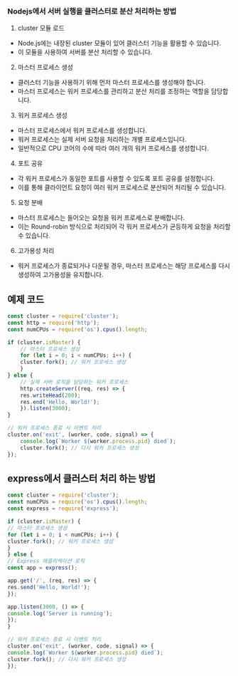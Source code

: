 
### Nodejs에서 서버 실행을 클러스터로 분산 처리하는 방법

1. cluster 모듈 로드
- Node.js에는 내장된 cluster 모듈이 있어 클러스터 기능을 활용할 수 있습니다. 
- 이 모듈을 사용하여 서버를 분산 처리할 수 있습니다.

2. 마스터 프로세스 생성
- 클러스터 기능을 사용하기 위해 먼저 마스터 프로세스를 생성해야 합니다.
- 마스터 프로세스는 워커 프로세스를 관리하고 분산 처리를 조정하는 역할을 담당합니다.

3. 워커 프로세스 생성
- 마스터 프로세스에서 워커 프로세스를 생성합니다. 
- 워커 프로세스는 실제 서버 요청을 처리하는 개별 프로세스입니다. 
- 일반적으로 CPU 코어의 수에 따라 여러 개의 워커 프로세스를 생성합니다.

4. 포트 공유
- 각 워커 프로세스가 동일한 포트를 사용할 수 있도록 포트 공유를 설정합니다. 
- 이를 통해 클라이언트 요청이 여러 워커 프로세스로 분산되어 처리될 수 있습니다.


5. 요청 분배
- 마스터 프로세스는 들어오는 요청을 워커 프로세스로 분배합니다. 
- 이는 Round-robin 방식으로 처리되어 각 워커 프로세스가 균등하게 요청을 처리할 수 있습니다.

6. 고가용성 처리
- 워커 프로세스가 종료되거나 다운될 경우, 마스터 프로세스는 해당 프로세스를 다시 생성하여 고가용성을 유지합니다.


## 예제 코드
```typescript
const cluster = require('cluster');
const http = require('http');
const numCPUs = require('os').cpus().length;

if (cluster.isMaster) {
    // 마스터 프로세스 생성
    for (let i = 0; i < numCPUs; i++) {
    cluster.fork(); // 워커 프로세스 생성
    }
} else {
    // 실제 서버 로직을 담당하는 워커 프로세스
    http.createServer((req, res) => {
    res.writeHead(200);
    res.end('Hello, World!');
    }).listen(3000);
}

// 워커 프로세스 종료 시 이벤트 처리
cluster.on('exit', (worker, code, signal) => {
    console.log(`Worker ${worker.process.pid} died`);
    cluster.fork(); // 다시 워커 프로세스 생성
});
```

## express에서 클러스터 처리 하는 방법
```typescript
const cluster = require('cluster');
const numCPUs = require('os').cpus().length;
const express = require('express');

if (cluster.isMaster) {
// 마스터 프로세스 생성
for (let i = 0; i < numCPUs; i++) {
cluster.fork(); // 워커 프로세스 생성
}
} else {
// Express 애플리케이션 로직
const app = express();

app.get('/', (req, res) => {
res.send('Hello, World!');
});

app.listen(3000, () => {
console.log('Server is running');
});
}

// 워커 프로세스 종료 시 이벤트 처리
cluster.on('exit', (worker, code, signal) => {
console.log(`Worker ${worker.process.pid} died`);
cluster.fork(); // 다시 워커 프로세스 생성
});


```
